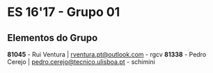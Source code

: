 # ES 16'17 - Grupo 01

## Elementos do Grupo

**81045** - Rui Ventura | rventura.pt@outlook.com - rgcv
**81338** - Pedro Cerejo | pedro.cerejo@tecnico.ulisboa.pt - schimini

